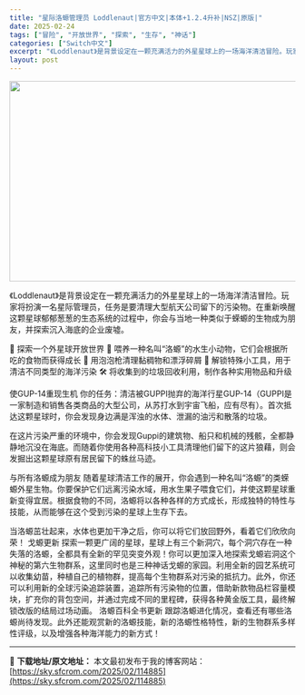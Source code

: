 ```yaml
---
title: "星际洛螈管理员 Loddlenaut|官方中文|本体+1.2.4升补|NSZ|原版|"
date: 2025-02-24
tags: ["冒险", "开放世界", "探索", "生存", "神话"]
categories: ["Switch中文"]
excerpt: "《Loddlenaut》是背景设定在一颗充满活力的外星星球上的一场海洋清洁冒险。玩家将扮演一名星际管理员，任务是要清理大型航天公司留下的污染物。在重新唤醒这颗星球郁郁葱葱的生态系统的过程中，你会与当地一种类似于蝾螈的生物成为朋友，并探索沉入海底的企业废墟。 🚀 探索一个外星球开放世界 🐠 喂养一种名&hellip;"
layout: post
---
```


<img class="aligncenter size-full wp-image-114876" src="https://sky.sfcrom.com/wp-content/uploads/2025/02/2025022415023077.webp" alt="" width="616" height="353" />

《Loddlenaut》是背景设定在一颗充满活力的外星星球上的一场海洋清洁冒险。玩家将扮演一名星际管理员，任务是要清理大型航天公司留下的污染物。在重新唤醒这颗星球郁郁葱葱的生态系统的过程中，你会与当地一种类似于蝾螈的生物成为朋友，并探索沉入海底的企业废墟。

🚀 探索一个外星球开放世界
🐠 喂养一种名叫“洛螈”的水生小动物，它们会根据所吃的食物而获得成长
🔫 用泡泡枪清理黏稠物和漂浮碎屑
🌟 解锁特殊小工具，用于清洁不同类型的海洋污染
🛠️ 将收集到的垃圾回收利用，制作各种实用物品和升级

使GUP-14重现生机
你的任务：清洁被GUPPI抛弃的海洋行星GUP-14（GUPPI是一家制造和销售各类商品的大型公司，从苏打水到宇宙飞船，应有尽有）。首次抵达这颗星球时，你会发现身边满是浑浊的水体、泄漏的油污和散落的垃圾。

在这片污染严重的环境中，你会发现Guppi的建筑物、船只和机械的残骸，全都静静地沉没在海底。而随着你使用各种高科技小工具清理他们留下的这片狼藉，则会发掘出这颗星球原有居民留下的蛛丝马迹。

与所有洛螈成为朋友
随着星球清洁工作的展开，你会遇到一种名叫“洛螈”的类蝾螈外星生物。你要保护它们远离污染水域，用水生果子喂食它们，并使这颗星球重新变得宜居。根据食物的不同，洛螈将以各种各样的方式成长，形成独特的特性与技能，从而能够在这个受到污染的星球上生存下去。

当洛螈茁壮起来，水体也更加干净之后，你可以将它们放回野外，看着它们欣欣向荣！
戈螈更新
探索一颗更广阔的星球，星球上有三个新洞穴，每个洞穴存在一种失落的洛螈，全都具有全新的罕见突变外观！你可以更加深入地探索戈螈岩洞这个神秘的第六生物群系，这里同时也是三种神话戈螈的家园。利用全新的园艺系统可以收集幼苗，种植自己的植物群，提高每个生物群系对污染的抵抗力。此外，你还可以利用新的全球污染追踪装置，追踪所有污染物的位置，借助新款物品栏容量模块，扩充你的背包空间，并通过完成不同的里程碑，获得各种黄金版工具，最终解锁改版的结局过场动画。
洛螈百科全书更新
跟踪洛螈进化情况，查看还有哪些洛螈尚待发现。此外还能观赏新的洛螈技能，新的洛螈性格特性，新的生物群系多样性评级，以及增强各种海洋能力的新方式！

---
📖 **下载地址/原文地址：** 本文最初发布于我的博客网站：[https://sky.sfcrom.com/2025/02/114885](https://sky.sfcrom.com/2025/02/114885)
